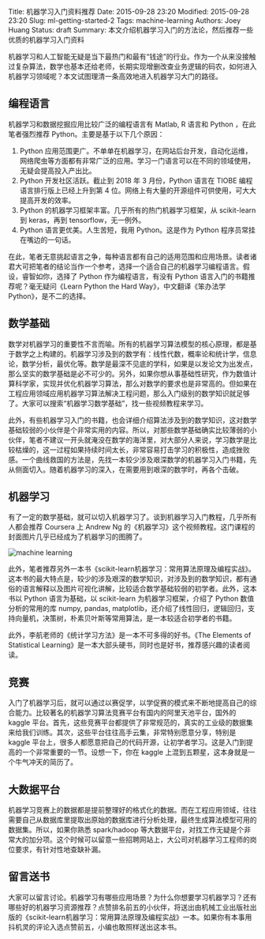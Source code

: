 Title: 机器学习入门资料推荐
Date: 2015-09-28 23:20
Modified: 2015-09-28 23:20
Slug: ml-getting-started-2
Tags: machine-learning
Authors: Joey Huang
Status: draft
Summary: 本文介绍机器学习入门的方法论，然后推荐一些优质的机器学习入门资料

机器学习和人工智能无疑是当下最热门和最有“钱途”的行业。作为一个从来没接触过复杂算法，数学也基本还给老师，长期实现增删改查业务逻辑的码农，如何进入机器学习领域呢？本文试图理清一条高效地进入机器学习大门的路径。

## 编程语言

机器学习和数据挖掘应用比较广泛的编程语言有 Matlab, R 语言和 Python ，在此笔者强烈推荐 Python。主要是基于以下几个原因：

1. Python 应用范围更广。不单单在机器学习，在网站后台开发，自动化运维，网络爬虫等方面都有非常广泛的应用。学习一门语言可以在不同的领域使用，无疑会提高投入产出比。
2. Python 开发社区活跃。截止到 2018 年 3 月份，Python 语言在 TIOBE 编程语言排行版上已经上升到第 4 位。网络上有大量的开源组件可供使用，可大大提高开发的效率。
3. Python 的机器学习框架丰富。几乎所有的热门机器学习框架，从 scikit-learn 到 keras，再到 tensorflow，无一例外。
4. Python 语言更优美。人生苦短，我用 Python。这是作为 Python 程序员常挂在嘴边的一句话。

在此，笔者无意挑起语言之争，每种语言都有自己的适用范围和应用场景。读者诸君大可把笔者的结论当作一个参考，选择一个适合自己的机器学习编程语言。假设，睿智如你，选择了 Python 作为编程语言，有没有 Python 语言入门的书籍推荐呢？毫无疑问《Learn Python the Hard Way》，中文翻译《笨办法学 Python》，是不二的选择。

## 数学基础

数学对机器学习的重要性不言而喻。所有的机器学习算法模型的核心原理，都是基于数学之上构建的。机器学习涉及到的数学有：线性代数，概率论和统计学，信息论，数学分析，最优化等。数学是最深不见底的学科，如果是以发论文为出发点，那么坚实的数学基础是必不可少的。另外，如果你想从事基础性研究，作为数值计算科学家，实现并优化机器学习算法，那么对数学的要求也是非常高的。但如果在工程应用领域应用机器学习算法解决工程问题，那么入门级别的数学知识就足够了。大家可以搜索“机器学习数学基础”，找一些视频教程来学习。

此外，有些机器学习入门的书籍，也会详细介绍算法涉及到的数学知识，这对数学基础较弱的小伙伴是个非常实用的内容。所以，对那些数学基础确实比较薄弱的小伙伴，笔者不建议一开头就淹没在数学的海洋里，对大部分人来说，学习数学是比较枯燥的，这一过程如果持续时间太长，非常容易打击学习的积极性，造成挫败感。一个曲线救国的方法是，先找一本较少涉及艰深数学的机器学习入门书籍，先从侧面切入。随着机器学习的深入，在需要用到艰深的数学时，再各个击破。

## 机器学习

有了一定的数学基础，就可以切入机器学习了。谈到机器学习入门教程，几乎所有人都会推荐 Coursera 上 Andrew Ng 的《机器学习》这个视频教程。这门课程的封面图片几乎已经成为了机器学习的图腾了。

![machine learning](https://raw.githubusercontent.com/kamidox/blogs/master/images/images/ml_andrew_ng.jpeg)

此外，笔者推荐另外一本书《scikit-learn机器学习：常用算法原理及编程实战》。这本书的最大特点是，较少的涉及艰深的数学知识，对涉及到的数学知识，都有通俗的语言解释以及图片可视化讲解，比较适合数学基础较弱的初学者。此外，这本书以 Python 语言为基础，以 scikit-learn 为机器学习框架，介绍了 Python 数值分析的常用的库 numpy, pandas, matplotlib，还介绍了线性回归，逻辑回归，支持向量机，决策树，朴素贝叶斯等常用算法，是一本较适合初学者的书籍。

此外，李航老师的《统计学习方法》是一本不可多得的好书。《The Elements of Statistical Learning》是一本大部头硬书，同时也是好书，推荐感兴趣的读者阅读。

## 竞赛

入门了机器学习后，就可以通过以赛促学，以学促赛的模式来不断地提高自己的综合能力。比较著名的机器学习算法竞赛平台有国内的阿里天池平台，国外的 kaggle 平台。首先，这些竞赛平台都提供了非常规范的，真实的工业级的数据集来给我们训练。其次，这些平台往往高手云集，非常特别愿意分享，特别是 kaggle 平台上，很多人都愿意把自己的代码开源，让初学者学习。这是入门到提高的一个非常重要的一节。设想一下，你在 kaggle 上混到五颗星，这本身就是一个牛气冲天的简历了。

## 大数据平台

机器学习竞赛上的数据都是提前整理好的格式化的数据。而在工程应用领域，往往需要自己从数据库里提取出原始的数据库进行分析处理，最终生成算法模型可用的数据集。所以，如果你熟悉 spark/hadoop 等大数据平台，对找工作无疑是个非常大的加分项。这个时候可以留意一些招聘网站上，大公司对机器学习工程师的岗位要求，有针对性地查缺补漏。

## 留言送书

大家可以留言讨论。机器学习有哪些应用场景？为什么你想要学习机器学习？还有哪些好的机器学习资源推荐？点赞排名前五的小伙伴，将送出由机械工业出版社出版的《scikit-learn机器学习：常用算法原理及编程实战》一本。如果你有本事用抖机灵的评论入选点赞前五，小编也敢照样送出这本书。

